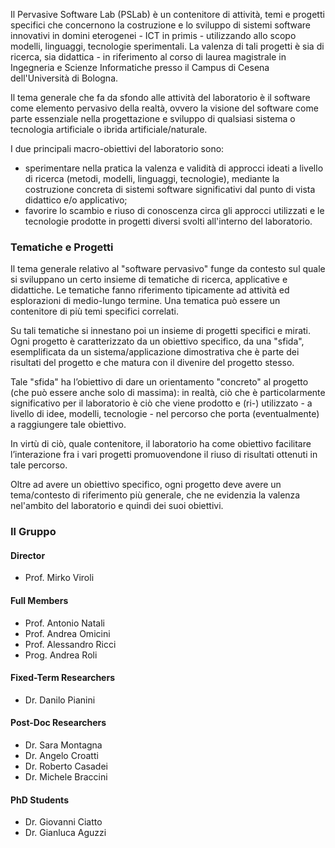 Il Pervasive Software Lab (PSLab) è un contenitore di attività, temi e progetti specifici che concernono la costruzione e lo sviluppo di sistemi software innovativi in domini eterogenei - ICT in primis - utilizzando allo scopo modelli, linguaggi, tecnologie sperimentali. La valenza di tali progetti è sia di ricerca, sia didattica - in riferimento al corso di laurea magistrale in Ingegneria e Scienze Informatiche presso il Campus di Cesena dell'Università di Bologna. 

Il tema generale che fa da sfondo alle attività del laboratorio è il software come elemento pervasivo della realtà, ovvero la visione del software come parte essenziale nella progettazione e sviluppo di qualsiasi sistema o tecnologia artificiale o ibrida artificiale/naturale.

I due principali macro-obiettivi del laboratorio sono:

* sperimentare nella pratica la valenza e validità di approcci ideati a livello di ricerca (metodi, modelli, linguaggi, tecnologie), mediante la costruzione concreta di sistemi software significativi dal punto di vista didattico e/o applicativo;
* favorire lo scambio e riuso di conoscenza circa gli approcci utilizzati e le tecnologie prodotte in progetti diversi svolti all'interno del laboratorio.

### Tematiche e Progetti

Il tema generale relativo al "software pervasivo" funge da contesto sul quale si sviluppano un certo insieme di tematiche di ricerca, applicative e didattiche. Le tematiche fanno riferimento tipicamente ad attività ed esplorazioni di medio-lungo termine. Una tematica può essere un contenitore di più temi specifici correlati.

Su tali tematiche si innestano poi un insieme di progetti specifici e mirati. Ogni progetto è caratterizzato da un obiettivo specifico, da una "sfida", esemplificata da un sistema/applicazione dimostrativa che è parte dei risultati del progetto e che matura con il divenire del progetto stesso.

Tale "sfida" ha l’obiettivo di dare un orientamento "concreto" al progetto (che può essere anche solo di massima): in realtà, ciò che è particolarmente significativo per il laboratorio è ciò che viene prodotto e (ri-) utilizzato - a livello di idee, modelli, tecnologie - nel percorso che porta (eventualmente) a raggiungere tale obiettivo.

In virtù di ciò, quale contenitore, il laboratorio ha come obiettivo facilitare l’interazione fra i vari progetti promuovendone il riuso di risultati ottenuti in tale percorso.

Oltre ad avere un obiettivo specifico, ogni progetto deve avere un tema/contesto di riferimento più generale, che ne evidenzia la valenza nel'ambito del laboratorio e quindi dei suoi obiettivi.

### Il Gruppo

#### Director
* Prof. Mirko Viroli

#### Full Members
* Prof. Antonio Natali
* Prof. Andrea Omicini
* Prof. Alessandro Ricci
* Prog. Andrea Roli

#### Fixed-Term Researchers

* Dr. Danilo Pianini

#### Post-Doc Researchers
* Dr. Sara Montagna
* Dr. Angelo Croatti
* Dr. Roberto Casadei
* Dr. Michele Braccini

#### PhD Students
* Dr. Giovanni Ciatto
* Dr. Gianluca Aguzzi
